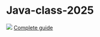 # Java-class-2025
![](https://github.com/bos-com/Java-class-2025/blob/main/assets/java.png)
 [Complete guide ](https://github.com/bos-com/Java-class-2025/wiki)  
